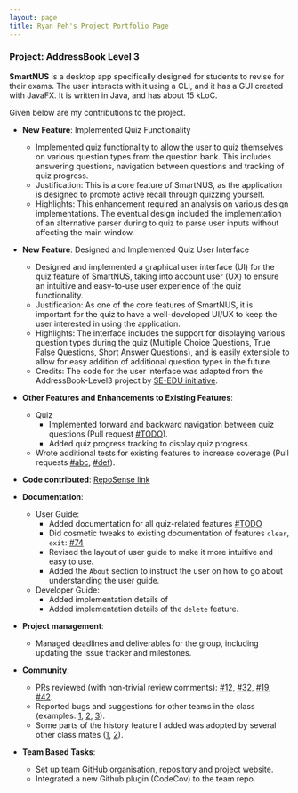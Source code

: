 ```yaml
---
layout: page
title: Ryan Peh's Project Portfolio Page
---
```


### Project: AddressBook Level 3

**SmartNUS** is a desktop app specifically designed for students to revise for their exams. The user interacts with it using a CLI, and it has a GUI created with JavaFX. It is written in Java, and has about 15 kLoC.

Given below are my contributions to the project.

* **New Feature**: Implemented Quiz Functionality
  * Implemented quiz functionality to allow the user to quiz themselves on various question types from the question bank. This includes answering questions, navigation between questions and tracking of quiz progress.
  * Justification: This is a core feature of SmartNUS, as the application is designed to promote active recall through quizzing yourself.
  * Highlights: This enhancement required an analysis on various design implementations. The eventual design included the implementation of an alternative parser during to quiz to parse user inputs without affecting the main window.
  

* **New Feature**: Designed and Implemented Quiz User Interface
  * Designed and implemented a graphical user interface (UI) for the quiz feature of SmartNUS, taking into account user (UX) to ensure an intuitive and easy-to-use user experience of the quiz functionality.
  * Justification: As one of the core features of SmartNUS, it is important for the quiz to have a well-developed UI/UX to keep the user interested in using the application.
  * Highlights: The interface includes the support for displaying various question types during the quiz (Multiple Choice Questions, True False Questions, Short Answer Questions), and is easily extensible to allow for easy addition of additional question types in the future.
  * Credits: The code for the user interface was adapted from the AddressBook-Level3 project by [SE-EDU initiative](https://se-education.org).


* **Other Features and Enhancements to Existing Features**:
  * Quiz
    * Implemented forward and backward navigation between quiz questions (Pull request [\#TODO]()).
    * Added quiz progress tracking to display quiz progress.
  * Wrote additional tests for existing features to increase coverage (Pull requests [\#abc](), [\#def]()).


* **Code contributed**: [RepoSense link](https://nus-cs2103-ay2122s1.github.io/tp-dashboard/#breakdown=true&search=ryanpeh)


* **Documentation**:
  * User Guide:
    * Added documentation for all quiz-related features [\#TODO]()
    * Did cosmetic tweaks to existing documentation of features `clear`, `exit`: [\#74]()
    * Revised the layout of user guide to make it more intuitive and easy to use.
    * Added the `About` section to instruct the user on how to go about understanding the user guide.
  * Developer Guide:
    * Added implementation details of
    * Added implementation details of the `delete` feature.

* **Project management**:
  * Managed deadlines and deliverables for the group, including updating the issue tracker and milestones.

* **Community**:
  * PRs reviewed (with non-trivial review comments): [\#12](), [\#32](), [\#19](), [\#42]().
  * Reported bugs and suggestions for other teams in the class (examples: [1](), [2](), [3]()).
  * Some parts of the history feature I added was adopted by several other class mates ([1](), [2]()).

* **Team Based Tasks**:
  * Set up team GitHub organisation, repository and project website.
  * Integrated a new Github plugin (CodeCov) to the team repo.
  
